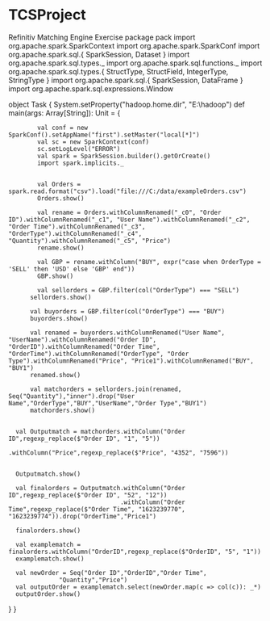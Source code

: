 # TCSProject
Refinitiv Matching Engine Exercise
package pack
import org.apache.spark.SparkContext
import org.apache.spark.SparkConf
import org.apache.spark.sql.{ SparkSession, Dataset }
import org.apache.spark.sql.types._
import org.apache.spark.sql.functions._
import org.apache.spark.sql.types.{ StructType, StructField, IntegerType, StringType }
import org.apache.spark.sql.{ SparkSession, DataFrame }
import org.apache.spark.sql.expressions.Window

object Task {
  System.setProperty("hadoop.home.dir", "E:\\hadoop")
  def main(args: Array[String]): Unit = {
		
			val conf = new SparkConf().setAppName("first").setMaster("local[*]")
			val sc = new SparkContext(conf)
			sc.setLogLevel("ERROR")
			val spark = SparkSession.builder().getOrCreate()
			import spark.implicits._
			
			
			val Orders = spark.read.format("csv").load("file:///C:/data/exampleOrders.csv")
			Orders.show()
			
			val rename = Orders.withColumnRenamed("_c0", "Order ID").withColumnRenamed("_c1", "User Name").withColumnRenamed("_c2", "Order Time").withColumnRenamed("_c3", "OrderType").withColumnRenamed("_c4", "Quantity").withColumnRenamed("_c5", "Price")
			rename.show()
			
			val GBP = rename.withColumn("BUY", expr("case when OrderType = 'SELL' then 'USD' else 'GBP' end"))
			GBP.show()
			
			val sellorders = GBP.filter(col("OrderType") === "SELL")
		  sellorders.show()
		  
		  val buyorders = GBP.filter(col("OrderType") === "BUY")
		  buyorders.show()
		  
		  val renamed = buyorders.withColumnRenamed("User Name", "UserName").withColumnRenamed("Order ID", "OrderID").withColumnRenamed("Order Time", "OrderTime").withColumnRenamed("OrderType", "Order Type").withColumnRenamed("Price", "Price1").withColumnRenamed("BUY", "BUY1")
		  renamed.show()
		  
		  val matchorders = sellorders.join(renamed, Seq("Quantity"),"inner").drop("User Name","OrderType","BUY","UserName","Order Type","BUY1")
		  matchorders.show()
		  
     
      val Outputmatch = matchorders.withColumn("Order ID",regexp_replace($"Order ID", "1", "5"))
                                   .withColumn("Price",regexp_replace($"Price", "4352", "7596"))
                                
                            
      Outputmatch.show()
		  
      val finalorders = Outputmatch.withColumn("Order ID",regexp_replace($"Order ID", "52", "12"))
                                   .withColumn("Order Time",regexp_replace($"Order Time", "1623239770", "1623239774")).drop("OrderTime","Price1")
                            
      finalorders.show()
      
      val examplematch = finalorders.withColumn("OrderID",regexp_replace($"OrderID", "5", "1"))
      examplematch.show()
      
      val newOrder = Seq("Order ID","OrderID","Order Time", 
                  "Quantity","Price")
      val outputOrder = examplematch.select(newOrder.map(c => col(c)): _*) 
      outputOrder.show()
  }
}
